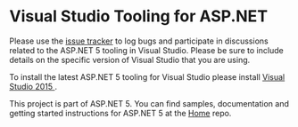 Visual Studio Tooling for ASP.NET
=================

Please use the [issue tracker](https://github.com/aspnet/Tooling/issues) to log bugs and participate in discussions related to the ASP.NET 5 tooling in Visual Studio. Please be sure to include details on the specific version of Visual Studio that you are using.

To install the latest ASP.NET 5 tooling for Visual Studio please install [Visual Studio 2015 ](https://www.visualstudio.com/downloads/visual-studio-2015-downloads-vs).

This project is part of ASP.NET 5. You can find samples, documentation and getting started instructions for ASP.NET 5 at the [Home](https://github.com/aspnet/home) repo.
